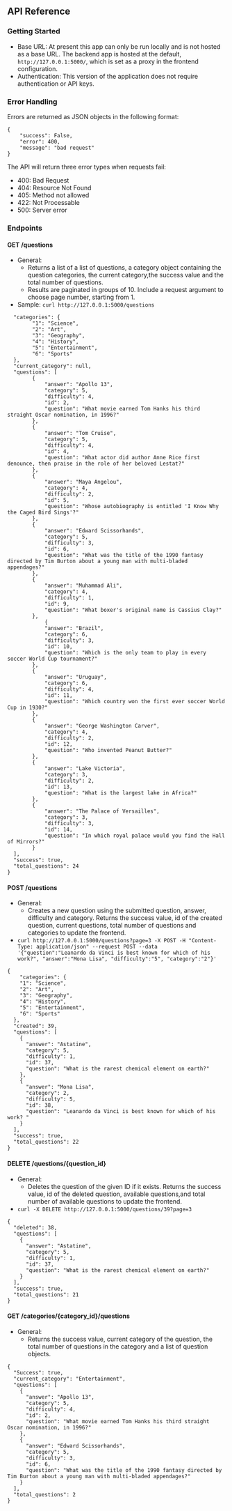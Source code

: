 ## API Reference

### Getting Started
- Base URL: At present this app can only be run locally and is not hosted as a base URL. The backend app is hosted at the default, `http://127.0.0.1:5000/`, which is set as a proxy in the frontend configuration. 
- Authentication: This version of the application does not require authentication or API keys. 

### Error Handling
Errors are returned as JSON objects in the following format:
```
{
    "success": False, 
    "error": 400,
    "message": "bad request"
}
```
The API will return three error types when requests fail:
- 400: Bad Request
- 404: Resource Not Found
- 405: Method not allowed
- 422: Not Processable 
- 500: Server error

### Endpoints 
#### GET /questions
- General:
    - Returns a list of a list of questions, a category object containing the question categories, the current category,the success value and the total number of questions.
    - Results are paginated in groups of 10. Include a request argument to choose page number, starting from 1. 
- Sample: `curl http://127.0.0.1:5000/questions`

``` {
  "categories": {
        "1": "Science",
        "2": "Art",
        "3": "Geography",
        "4": "History",
        "5": "Entertainment",
        "6": "Sports"
  },
  "current_category": null,
  "questions": [
        {
            "answer": "Apollo 13",
            "category": 5,
            "difficulty": 4,
            "id": 2,
            "question": "What movie earned Tom Hanks his third straight Oscar nomination, in 1996?"
        },
        {
            "answer": "Tom Cruise",
            "category": 5,
            "difficulty": 4,
            "id": 4,
            "question": "What actor did author Anne Rice first denounce, then praise in the role of her beloved Lestat?"
        },
        {
            "answer": "Maya Angelou",
            "category": 4,
            "difficulty": 2,
            "id": 5,
            "question": "Whose autobiography is entitled 'I Know Why the Caged Bird Sings'?"
        },
        {
            "answer": "Edward Scissorhands",
            "category": 5,
            "difficulty": 3,
            "id": 6,
            "question": "What was the title of the 1990 fantasy directed by Tim Burton about a young man with multi-bladed appendages?"
        },
        {
            "answer": "Muhammad Ali",
            "category": 4,
            "difficulty": 1,
            "id": 9,
            "question": "What boxer's original name is Cassius Clay?"
        },
            {
            "answer": "Brazil",
            "category": 6,
            "difficulty": 3,
            "id": 10,
            "question": "Which is the only team to play in every soccer World Cup tournament?"
        },
        {
            "answer": "Uruguay",
            "category": 6,
            "difficulty": 4,
            "id": 11,
            "question": "Which country won the first ever soccer World Cup in 1930?"
        },
        {
            "answer": "George Washington Carver",
            "category": 4,
            "difficulty": 2,
            "id": 12,
            "question": "Who invented Peanut Butter?"
        },
        {
            "answer": "Lake Victoria",
            "category": 3,
            "difficulty": 2,
            "id": 13,
            "question": "What is the largest lake in Africa?"
        },
        {
            "answer": "The Palace of Versailles",
            "category": 3,
            "difficulty": 3,
            "id": 14,
            "question": "In which royal palace would you find the Hall of Mirrors?"
        }
  ],
  "success": true,
  "total_questions": 24
}
```
#### POST /questions
- General:
    - Creates a new question using the submitted question, answer, difficulty and category. Returns the success value, id of the created question, current questions, total number of questions and categories to update the frontend. 
- `curl http://127.0.0.1:5000/questions?page=3 -X POST -H "Content-Type: application/json" --request POST --data '{"question":"Leanardo da Vinci is best known for which of his work?", "answer":"Mona Lisa", "difficulty":"5", "category":"2"}'`
```
{
    "categories": {
    "1": "Science",
    "2": "Art",
    "3": "Geography",
    "4": "History",
    "5": "Entertainment",
    "6": "Sports"
  },
  "created": 39,
  "questions": [
    {
      "answer": "Astatine",
      "category": 5,
      "difficulty": 1,
      "id": 37,
      "question": "What is the rarest chemical element on earth?"
    },
    {
      "answer": "Mona Lisa",
      "category": 2,
      "difficulty": 5,
      "id": 38,
      "question": "Leanardo da Vinci is best known for which of his work? "
    }
  ],
  "success": true,
  "total_questions": 22
}
```

#### DELETE /questions/{question_id}
- General:
    - Deletes the question of the given ID if it exists. Returns the success value,  id of the deleted question, available questions,and total number of available questions to update the frontend. 
- `curl -X DELETE http://127.0.0.1:5000/questions/39?page=3`
```
{
  "deleted": 38,
  "questions": [
    {
      "answer": "Astatine",
      "category": 5,
      "difficulty": 1,
      "id": 37,
      "question": "What is the rarest chemical element on earth?"
    }
  ],
  "success": true,
  "total_questions": 21
}
```

#### GET /categories/{category_id}/questions
-   General:
    - Returns the success value, current category of the question, the total number of questions in the category and a list of question objects.
```
{
  "Success": true,
  "current_category": "Entertainment",
  "questions": [
    {
      "answer": "Apollo 13",
      "category": 5,
      "difficulty": 4,
      "id": 2,
      "question": "What movie earned Tom Hanks his third straight Oscar nomination, in 1996?"
    },
    {
      "answer": "Edward Scissorhands",
      "category": 5,
      "difficulty": 3,
      "id": 6,
      "question": "What was the title of the 1990 fantasy directed by Tim Burton about a young man with multi-bladed appendages?"
    }
  ],
  "total_questions": 2
}
```

